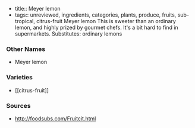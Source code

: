 - title:: Meyer lemon
- tags:: unreviewed, ingredients, categories, plants, produce, fruits, sub-tropical, citrus-fruit
Meyer lemon This is sweeter than an ordinary lemon, and highly prized by gourmet chefs. It's a bit hard to find in supermarkets. Substitutes: ordinary lemons

### Other Names

* Meyer lemon

### Varieties

* [[citrus-fruit]]

### Sources
* http://foodsubs.com/Fruitcit.html
